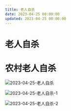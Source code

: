 ```yaml
---
title: 老人自杀
date: 2023-04-25 00:00:00
updated: 2023-04-25 00:00:00
---
```


# 老人自杀

# 农村老人自杀

![2023-04-25-老人自杀](assets/2023-04-25-老人自杀.png)

![2023-04-25-老人自杀-1](assets/2023-04-25-老人自杀-1.jpeg)

![2023-04-25-老人自杀-2](assets/2023-04-25-老人自杀-2.png)

